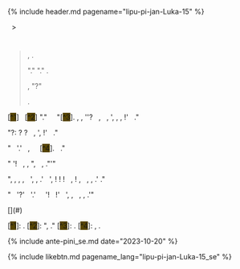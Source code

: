 {% include header.md pagename="lipu-pi-jan-Luka-15" %}



<span class="se"><a name="<i class='twa twa-face-without-mouth'></i>"></a>[<span style="background-color:#574500;"><i class='twa twa-house'></i></span>](https://joelthomastr.github.io/tokipona/README_se)&nbsp;&nbsp;>&nbsp;&nbsp;<i class='twa twa-page-facing-up'></i><i class='twa twa-backhand-index-pointing-down'></i></span>

# <span class="se"><i class='twa twa-speaking-head'></i><i class='twa twa-elephant'></i><i class='twa twa-keycap'></i><i class='twa twa-raised-hand'></i><i class='twa twa-raised-hand'></i><i class='twa twa-raised-hand'></i><i class='twa twa-stop-button'></i><i class='twa twa-page-facing-up'></i><i class='twa twa-up-arrow'></i><i class='twa twa-stop-button'></i><i class='twa twa-bust-in-silhouette'></i><i class='twa twa-input-symbols'></i><i class='twa twa-play-button'></i><i class='twa twa-mouth'></i><i class='twa twa-flexed-biceps'></i><i class='twa twa-exclamation-mark'></i><i class='twa twa-input-symbols'></i></span>

> <span class="se"><i class='twa twa-backhand-index-pointing-right'></i><i class='twa twa-brain'></i><i class='twa twa-cross-mark'></i><i class='twa twa-fast-forward-button'></i><i class='twa twa-page-facing-up'></i><i class='twa twa-stop-button'></i><i class='twa twa-bust-in-silhouette'></i><i class='twa twa-input-symbols'></i><i class='twa twa-play-button'></i><i class='twa twa-mouth'></i><i class='twa twa-flexed-biceps'></i><i class='twa twa-exclamation-mark'></i><i class='twa twa-input-symbols'></i><i class='twa twa-upwards-button'></i><i class='twa twa-backhand-index-pointing-left'></i><i class='twa twa-waving-hand'></i><i class='twa twa-outbox-tray'></i><i class='twa twa-fast-forward-button'></i><i class='twa twa-brain'></i><i class='twa twa-mouse-face'></i><i class='twa twa-left-arrow-curving-right'></i><i class='twa twa-backhand-index-pointing-right'></i><i class="twa twa-minus-sign"></i><i class='twa twa-bust-in-silhouette'></i><i class='twa twa-input-symbols'></i><i class='twa twa-play-button'></i><i class='twa twa-mouth'></i><i class='twa twa-flexed-biceps'></i><i class='twa twa-exclamation-mark'></i><i class='twa twa-input-symbols'></i><i class='twa twa-play-button'></i><i class='twa twa-bust-in-silhouette'></i><i class='twa twa-stop-button'></i><i class='twa twa-busts-in-silhouette'></i><i class='twa twa-stop-button'></i><i class='twa twa-bust-in-silhouette'></i><i class='twa twa-input-symbols'></i><i class='twa twa-bust-in-silhouette'></i><i class='twa twa-fast-forward-button'></i><i class='twa twa-balance-scale'></i><i class='twa twa-mouth'></i><i class='twa twa-input-symbols'></i><i class='twa twa-input-symbols'></i><i class='twa twa-flexed-biceps'></i><i class='twa twa-spiral-shell'></i><i class='twa twa-balance-scale'></i><i class='twa twa-waving-hand'></i><i class='twa twa-input-symbols'></i>, <i class='twa twa-play-button'></i><i class='twa twa-framed-picture'></i><i class='twa twa-fast-forward-button'></i><i class='twa twa-page-facing-up'></i><i class='twa twa-left-arrow-curving-right'></i><i class='twa twa-backhand-index-pointing-down'></i><i class="twa twa-division-sign"></i><i class='twa twa-page-facing-up'></i><i class='twa twa-backhand-index-pointing-down'></i><i class='twa twa-play-button'></i><i class='twa twa-outbox-tray'></i><i class='twa twa-fast-forward-button'></i><i class='twa twa-brain'></i><i class='twa twa-stop-button'></i><i class='twa twa-bust-in-silhouette'></i><i class='twa twa-input-symbols'></i><i class='twa twa-bust-in-silhouette'></i><i class='twa twa-fast-forward-button'></i><i class='twa twa-balance-scale'></i><i class='twa twa-mouth'></i><i class='twa twa-input-symbols'></i><i class='twa twa-left-arrow-curving-right'></i><i class='twa twa-bust-in-silhouette'></i><i class='twa twa-infinity'></i>.</span>
>
>
> <span class="se"><i class='twa twa-bust-in-silhouette'></i><i class='twa twa-input-symbols'></i><i class='twa twa-bust-in-silhouette'></i><i class='twa twa-fast-forward-button'></i><i class='twa twa-balance-scale'></i><i class='twa twa-mouth'></i><i class='twa twa-input-symbols'></i><i class='twa twa-play-button'></i><i class='twa twa-round-pushpin'></i><i class='twa twa-desert-island'></i><i class='twa twa-round-pushpin'></i><i class='twa twa-alarm-clock'></i><i class='twa twa-chequered-flag'></i><i class='twa twa-elephant'></i><i class="twa twa-minus-sign"></i><i class='twa twa-bust-in-silhouette'></i><i class='twa twa-input-symbols'></i><i class='twa twa-bust-in-silhouette'></i><i class='twa twa-fast-forward-button'></i><i class='twa twa-balance-scale'></i><i class='twa twa-mouth'></i><i class='twa twa-input-symbols'></i><i class='twa twa-play-button'></i><i class='twa twa-bust-in-silhouette'></i><i class='twa twa-stop-button'></i><i class='twa twa-desert-island'></i><i class='twa twa-input-symbols'></i><i class='twa twa-spiral-shell'></i><i class='twa twa-balance-scale'></i><i class='twa twa-exclamation-mark'></i><i class='twa twa-bust-in-silhouette'></i><i class='twa twa-fast-forward-button'></i><i class='twa twa-input-symbols'></i><i class="twa twa-minus-sign"></i><i class='twa twa-desert-island'></i><i class='twa twa-input-symbols'></i><i class='twa twa-spiral-shell'></i><i class='twa twa-balance-scale'></i><i class='twa twa-exclamation-mark'></i><i class='twa twa-bust-in-silhouette'></i><i class='twa twa-fast-forward-button'></i><i class='twa twa-input-symbols'></i><i class='twa twa-upwards-button'></i><i class='twa twa-page-facing-up'></i><i class='twa twa-up-arrow'></i><i class='twa twa-play-button'></i><i class='twa twa-speaking-head'></i><i class='twa twa-fast-forward-button'></i><i class='twa twa-backhand-index-pointing-down'></i><i class="twa twa-division-sign"></i> "<i class='twa twa-alarm-clock'></i><i class='twa twa-person-walking'></i><i class='twa twa-upwards-button'></i><i class='twa twa-up-arrow'></i><i class='twa twa-play-button'></i><i class='twa twa-outbox-tray'></i><i class='twa twa-fast-forward-button'></i><i class='twa twa-bust-in-silhouette'></i><i class='twa twa-elephant'></i><i class='twa twa-left-arrow-curving-right'></i><i class='twa twa-busts-in-silhouette'></i><i class='twa twa-input-symbols'></i><i class='twa twa-spiral-shell'></i><i class='twa twa-balance-scale'></i><i class='twa twa-exclamation-mark'></i><i class='twa twa-bust-in-silhouette'></i><i class='twa twa-fast-forward-button'></i><i class='twa twa-input-symbols'></i><i class="twa twa-minus-sign"></i><i class='twa twa-alarm-clock'></i><i class='twa twa-person-walking'></i><i class='twa twa-upwards-button'></i><i class='twa twa-bust-in-silhouette'></i><i class='twa twa-backhand-index-pointing-down'></i><i class='twa twa-play-button'></i><i class='twa twa-face-without-mouth'></i><i class='twa twa-fast-forward-button'></i><i class='twa twa-busts-in-silhouette'></i><i class='twa twa-input-symbols'></i><i class='twa twa-spiral-shell'></i><i class='twa twa-balance-scale'></i><i class='twa twa-exclamation-mark'></i><i class='twa twa-bust-in-silhouette'></i><i class='twa twa-fast-forward-button'></i><i class='twa twa-input-symbols'></i><i class='twa twa-wrench'></i><i class='twa twa-high-voltage'></i><i class='twa twa-up-arrow'></i>." <i class='twa twa-bust-in-silhouette'></i><i class='twa twa-input-symbols'></i><i class='twa twa-bust-in-silhouette'></i><i class='twa twa-fast-forward-button'></i><i class='twa twa-balance-scale'></i><i class='twa twa-mouth'></i><i class='twa twa-input-symbols'></i><i class='twa twa-play-button'></i><i class='twa twa-left-arrow-curving-right'></i><i class='twa twa-desert-island'></i><i class='twa twa-house'></i><i class='twa twa-open-hands'></i><i class='twa twa-round-pushpin'></i><i class='twa twa-desert-island'></i><i class='twa twa-input-symbols'></i><i class='twa twa-spiral-shell'></i><i class='twa twa-balance-scale'></i><i class='twa twa-exclamation-mark'></i><i class='twa twa-bust-in-silhouette'></i><i class='twa twa-fast-forward-button'></i><i class='twa twa-input-symbols'></i><i class='twa twa-play-button'></i><i class='twa twa-speaking-head'></i><i class='twa twa-fast-forward-button'></i><i class='twa twa-motorway'></i><i class='twa twa-up-arrow'></i><i class='twa twa-play-button'></i><i class='twa twa-wrench'></i><i class='twa twa-high-voltage'></i><i class='twa twa-up-arrow'></i><i class='twa twa-play-button'></i><i class='twa twa-speaking-head'></i><i class='twa twa-fast-forward-button'></i><i class='twa twa-backhand-index-pointing-down'></i><i class="twa twa-division-sign"></i> "<i class='twa twa-page-facing-up'></i><i class='twa twa-up-arrow'></i><i class='twa twa-play-button'></i><i class='twa twa-speaking-head'></i><i class='twa twa-fast-forward-button'></i><i class='twa twa-bust-in-silhouette'></i><i class='twa twa-elephant'></i><i class='twa twa-person-walking'></i><i class="twa twa-minus-sign"></i><i class='twa twa-backhand-index-pointing-left'></i><i class='twa twa-bust-in-silhouette'></i><i class='twa twa-elephant'></i><i class='twa twa-backhand-index-pointing-down'></i>." <i class='twa twa-thinking-face'></i><i class='twa twa-bust-in-silhouette'></i><i class='twa twa-brain'></i><i class='twa twa-open-hands'></i><i class='twa twa-stop-button'></i><i class='twa twa-motorway'></i><i class='twa twa-up-arrow'></i><i class='twa twa-play-button'></i><i class='twa twa-red-heart'></i><i class='twa twa-thumbs-down'></i><i class='twa twa-right-arrow-curving-left'></i><i class='twa twa-bust-in-silhouette'></i><i class='twa twa-input-symbols'></i><i class='twa twa-bust-in-silhouette'></i><i class='twa twa-fast-forward-button'></i><i class='twa twa-balance-scale'></i><i class='twa twa-mouth'></i><i class='twa twa-input-symbols'></i>.</span>
>
> <span class="se"><i class='twa twa-speaking-head'></i><i class='twa twa-elephant'></i><i class='twa twa-open-hands'></i><i class='twa twa-play-button'></i><i class='twa twa-round-pushpin'></i><i class='twa twa-record-button'></i><i class='twa twa-stop-button'></i><i class='twa twa-page-facing-up'></i><i class='twa twa-stop-button'></i><i class='twa twa-bust-in-silhouette'></i><i class='twa twa-input-symbols'></i><i class='twa twa-play-button'></i><i class='twa twa-mouth'></i><i class='twa twa-flexed-biceps'></i><i class='twa twa-exclamation-mark'></i><i class='twa twa-input-symbols'></i>, <i class='twa twa-page-facing-up'></i><i class='twa twa-backhand-index-pointing-left'></i><i class='twa twa-backhand-index-pointing-down'></i><i class='twa twa-upwards-button'></i><i class='twa twa-backhand-index-pointing-left'></i><i class='twa twa-outbox-tray'></i><i class='twa twa-fast-forward-button'></i><i class='twa twa-speaking-head'></i><i class='twa twa-elephant'></i><i class='twa twa-index-pointing-up'></i><i class='twa twa-thinking-face'></i><i class="twa twa-minus-sign"></i><i class='twa twa-backhand-index-pointing-left'></i><i class='twa twa-shuffle-tracks-button'></i><i class='twa twa-speaking-head'></i><i class='twa twa-fast-forward-button'></i><i class='twa twa-backhand-index-pointing-up'></i><i class='twa twa-right-arrow-curving-left'></i><i class='twa twa-backhand-index-pointing-down'></i><i class="twa twa-division-sign"></i><i class='twa twa-speaking-head'></i><i class='twa twa-elephant'></i><i class='twa twa-backhand-index-pointing-down'></i><i class='twa twa-play-button'></i><i class='twa twa-outbox-tray'></i><i class='twa twa-fast-forward-button'></i><i class='twa twa-red-heart'></i><i class='twa twa-thumbs-up'></i><i class='twa twa-left-arrow-curving-right'></i><i class='twa twa-backhand-index-pointing-left'></i><i class="twa twa-minus-sign"></i><i class='twa twa-backhand-index-pointing-left'></i><i class='twa twa-shuffle-tracks-button'></i><i class='twa twa-speaking-head'></i><i class='twa twa-upwards-button'></i><i class='twa twa-backhand-index-pointing-left'></i><i class='twa twa-bow-and-arrow'></i><i class='twa twa-fast-forward-button'></i><i class='twa twa-backhand-index-pointing-down'></i><i class="twa twa-division-sign"></i> "<i class='twa twa-bust-in-silhouette'></i><i class='twa twa-input-symbols'></i><i class='twa twa-play-button'></i><i class='twa twa-mouth'></i><i class='twa twa-flexed-biceps'></i><i class='twa twa-exclamation-mark'></i><i class='twa twa-input-symbols'></i><i class='twa twa-play-button'></i><i class='twa twa-brain'></i><i class='twa twa-fast-forward-button'></i><i class='twa twa-speaking-head'></i><i class='twa twa-thumbs-up'></i><i class='twa twa-upwards-button'></i><i class='twa twa-backhand-index-pointing-up'></i><i class='twa twa-play-button'></i><i class='twa twa-wrench'></i><i class='twa twa-speech-balloon'></i><i class='twa twa-question-mark'></i>?"</span>
>
> <span class="se"><i class='twa twa-speaking-head'></i><i class='twa twa-mouse-face'></i><i class='twa twa-infinity'></i><i class='twa twa-play-button'></i><i class='twa twa-handbag'></i><i class='twa twa-fast-forward-button'></i><i class='twa twa-keycap'></i><i class="twa twa-minus-sign"></i><i class='twa twa-backhand-index-pointing-left'></i><i class='twa twa-outbox-tray'></i><i class='twa twa-fast-forward-button'></i><i class='twa twa-keycap'></i><i class='twa twa-stop-button'></i><i class='twa twa-speaking-head'></i><i class='twa twa-mouse-face'></i><i class='twa twa-wrench'></i><i class='twa twa-framed-picture'></i><i class='twa twa-mouse-face'></i><i class='twa twa-round-pushpin'></i><i class='twa twa-up-arrow'></i><i class="twa twa-minus-sign"></i><i class='twa twa-speaking-head'></i><i class='twa twa-open-hands'></i><i class='twa twa-upwards-button'></i><i class='twa twa-speech-balloon'></i><i class='twa twa-play-button'></i><i class='twa twa-outbox-tray'></i><i class='twa twa-cross-mark'></i><i class='twa twa-fast-forward-button'></i><i class='twa twa-brain'></i><i class='twa twa-thought-balloon'></i><i class='twa twa-infinity'></i><i class="twa twa-minus-sign"></i><i class='twa twa-backhand-index-pointing-down'></i><i class='twa twa-upwards-button'></i><i class='twa twa-backhand-index-pointing-left'></i><i class='twa twa-outbox-tray'></i><i class='twa twa-fast-forward-button'></i><i class='twa twa-brain'></i><i class='twa twa-shuffle-tracks-button'></i><i class='twa twa-stop-button'></i><i class='twa twa-speech-balloon'></i><i class='twa twa-backhand-index-pointing-down'></i><i class='twa twa-round-pushpin'></i><i class='twa twa-leg'></i><i class='twa twa-page-facing-up'></i>.</span>

<span class="se"><sup>_<i class='twa twa-keycap'></i><i class='twa twa-index-pointing-up'></i>_</sup> <i class='twa twa-alarm-clock'></i><i class='twa twa-backhand-index-pointing-down'></i><i class='twa twa-upwards-button'></i><i class='twa twa-bust-in-silhouette'></i><i class='twa twa-open-hands'></i><i class='twa twa-stop-button'></i><i class='twa twa-busts-in-silhouette'></i><i class='twa twa-money-bag'></i>[<span style="background-color:#574500;">^1</span>] <i class='twa twa-plus-sign'></i><i class='twa twa-bust-in-silhouette'></i><i class='twa twa-open-hands'></i><i class='twa twa-stop-button'></i><i class='twa twa-raised-fist'></i><i class='twa twa-thumbs-down'></i><i class='twa twa-play-button'></i><i class='twa twa-person-walking'></i><i class='twa twa-left-arrow-curving-right'></i><i class='twa twa-left-right-arrow'></i><i class='twa twa-stop-button'></i><i class='twa twa-bust-in-silhouette'></i><i class='twa twa-input-symbols'></i><i class='twa twa-bust-in-silhouette'></i><i class='twa twa-fast-forward-button'></i><i class='twa twa-balance-scale'></i><i class='twa twa-mouth'></i><i class='twa twa-input-symbols'></i><i class='twa twa-right-arrow-curving-left'></i><i class='twa twa-backhand-index-pointing-down'></i><i class="twa twa-division-sign"></i><i class='twa twa-backhand-index-pointing-up'></i><i class='twa twa-play-button'></i><i class='twa twa-thought-balloon'></i><i class='twa twa-ear'></i><i class='twa twa-fast-forward-button'></i><i class='twa twa-backhand-index-pointing-up'></i><i class="twa twa-minus-sign"></i> &nbsp;<sup>_<i class='twa twa-keycap'></i><i class='twa twa-victory-hand'></i>_</sup> <i class='twa twa-bust-in-silhouette'></i><i class='twa twa-open-hands'></i><i class='twa twa-stop-button'></i><i class='twa twa-busts-in-silhouette'></i><i class='twa twa-input-symbols'></i><i class='twa twa-stop-button'></i><i class='twa twa-fast-forward-button'></i><i class='twa twa-play-button'></i><i class='twa twa-spiral-shell'></i><i class='twa twa-balance-scale'></i><i class='twa twa-fast-forward-button'></i><i class='twa twa-input-symbols'></i>[<span style="background-color:#574500;">^2</span>] <i class='twa twa-plus-sign'></i><i class='twa twa-bust-in-silhouette'></i><i class='twa twa-framed-picture'></i><i class='twa twa-open-hands'></i><i class='twa twa-stop-button'></i><i class='twa twa-page-facing-up'></i><i class='twa twa-up-arrow'></i><i class='twa twa-play-button'></i><i class='twa twa-eyes'></i><i class='twa twa-fast-forward-button'></i><i class='twa twa-backhand-index-pointing-down'></i><i class="twa twa-minus-sign"></i><i class='twa twa-bust-in-silhouette'></i><i class='twa twa-backhand-index-pointing-down'></i><i class='twa twa-play-button'></i><i class='twa twa-eyes'></i><i class='twa twa-fast-forward-button'></i><i class='twa twa-bust-in-silhouette'></i><i class='twa twa-person-walking'></i><i class='twa twa-upwards-button'></i><i class='twa twa-backhand-index-pointing-up'></i><i class='twa twa-play-button'></i><i class='twa twa-speaking-head'></i><i class='twa twa-fast-forward-button'></i><i class='twa twa-backhand-index-pointing-down'></i><i class='twa twa-wrench'></i><i class='twa twa-speaker-low-volume'></i><i class='twa twa-mouse-face'></i><i class='twa twa-thumbs-down'></i><i class="twa twa-division-sign"></i> "<i class='twa twa-bust-in-silhouette'></i><i class='twa twa-stop-button'></i><i class='twa twa-raised-fist'></i><i class='twa twa-thumbs-down'></i><i class='twa twa-play-button'></i><i class='twa twa-person-walking'></i><i class='twa twa-upwards-button'></i><i class='twa twa-bust-in-silhouette'></i><i class='twa twa-index-pointing-up'></i><i class='twa twa-backhand-index-pointing-down'></i><i class='twa twa-play-button'></i><i class='twa twa-round-pushpin'></i><i class='twa twa-fast-forward-button'></i><i class='twa twa-bust-in-silhouette'></i><i class='twa twa-thumbs-down'></i><i class='twa twa-backhand-index-pointing-down'></i><i class='twa twa-round-pushpin'></i><i class='twa twa-left-right-arrow'></i><i class='twa twa-backhand-index-pointing-up'></i><i class="twa twa-minus-sign"></i><i class='twa twa-bust-in-silhouette'></i><i class='twa twa-backhand-index-pointing-down'></i><i class='twa twa-plus-sign'></i><i class='twa twa-bust-in-silhouette'></i><i class='twa twa-thumbs-down'></i><i class='twa twa-backhand-index-pointing-down'></i><i class='twa twa-play-button'></i><i class='twa twa-fork-and-knife-with-plate'></i><i class='twa twa-round-pushpin'></i><i class='twa twa-left-right-arrow'></i>." &nbsp;<sup>_<i class='twa twa-keycap'></i><i class='twa twa-victory-hand'></i><i class='twa twa-index-pointing-up'></i>_</sup> <i class='twa twa-backhand-index-pointing-down'></i><i class='twa twa-upwards-button'></i><i class='twa twa-bust-in-silhouette'></i><i class='twa twa-input-symbols'></i><i class='twa twa-bust-in-silhouette'></i><i class='twa twa-fast-forward-button'></i><i class='twa twa-balance-scale'></i><i class='twa twa-mouth'></i><i class='twa twa-input-symbols'></i><i class='twa twa-play-button'></i><i class='twa twa-eyes'></i><i class='twa twa-outbox-tray'></i><i class='twa twa-fast-forward-button'></i><i class='twa twa-brain'></i><i class='twa twa-left-arrow-curving-right'></i><i class='twa twa-backhand-index-pointing-up'></i><i class='twa twa-wrench'></i><i class='twa twa-speaking-head'></i><i class='twa twa-backhand-index-pointing-down'></i><i class='twa twa-stop-button'></i><i class='twa twa-spiral-shell'></i><i class='twa twa-shuffle-tracks-button'></i><i class="twa twa-division-sign"></i> &nbsp;<sup>_<i class='twa twa-keycap'></i><i class='twa twa-victory-hand'></i><i class='twa twa-victory-hand'></i>_</sup> "<i class='twa twa-bust-in-silhouette'></i><i class='twa twa-play-button'></i><i class='twa twa-flexed-biceps'></i><i class='twa twa-handbag'></i><i class='twa twa-fast-forward-button'></i><i class='twa twa-busts-in-silhouette'></i><i class='twa twa-elephant'></i><i class='twa twa-stop-button'></i><i class='twa twa-monkey'></i><i class='twa twa-white-circle'></i>[<span style="background-color:#574500;">^3</span>]. <i class='twa twa-monkey'></i><i class='twa twa-stop-button'></i><i class='twa twa-open-hands'></i><i class='twa twa-backhand-index-pointing-down'></i><i class='twa twa-play-button'></i><i class='twa twa-flexed-biceps'></i><i class='twa twa-round-pushpin'></i><i class='twa twa-busts-in-silhouette'></i><i class='twa twa-backhand-index-pointing-down'></i><i class="twa twa-division-sign"></i><i class='twa twa-infinity'></i><i class="twa twa-minus-sign"></i><i class='twa twa-backhand-index-pointing-right'></i><i class='twa twa-handbag'></i><i class='twa twa-fast-forward-button'></i><i class='twa twa-monkey'></i><i class='twa twa-stop-button'></i><i class='twa twa-open-hands'></i><i class='twa twa-backhand-index-pointing-down'></i><i class='twa twa-upwards-button'></i><i class='twa twa-monkey'></i><i class='twa twa-index-pointing-up'></i><i class='twa twa-play-button'></i><i class='twa twa-person-walking'></i><i class='twa twa-airplane-departure'></i><i class='twa twa-upwards-button'></i><i class='twa twa-backhand-index-pointing-right'></i><i class='twa twa-outbox-tray'></i><i class='twa twa-fast-forward-button'></i><i class='twa twa-busts-in-silhouette'></i><i class='twa twa-monkey'></i><i class='twa twa-left-arrow-curving-right'></i><i class='twa twa-desert-island'></i><i class='twa twa-index-pointing-up'></i>, <i class='twa twa-backhand-index-pointing-right'></i><i class='twa twa-airplane-departure'></i><i class='twa twa-right-arrow-curving-left'></i><i class='twa twa-busts-in-silhouette'></i>, <i class='twa twa-backhand-index-pointing-right'></i><i class='twa twa-bow-and-arrow'></i><i class='twa twa-fast-forward-button'></i><i class='twa twa-monkey'></i><i class='twa twa-airplane-departure'></i><i class='twa twa-index-pointing-up'></i><i class="twa twa-minus-sign"></i><i class='twa twa-backhand-index-pointing-right'></i><i class='twa twa-eyes'></i><i class='twa twa-cross-mark'></i><i class='twa twa-fast-forward-button'></i><i class='twa twa-monkey'></i><i class='twa twa-backhand-index-pointing-down'></i><i class='twa twa-upwards-button'></i><i class='twa twa-backhand-index-pointing-right'></i><i class='twa twa-chequered-flag'></i><i class='twa twa-cross-mark'></i><i class='twa twa-fast-forward-button'></i><i class='twa twa-bow-and-arrow'></i><i class="twa twa-minus-sign"></i><i class='twa twa-bust-in-silhouette'></i><i class='twa twa-index-pointing-up'></i><i class='twa twa-stop-button'></i><i class='twa twa-backhand-index-pointing-right'></i><i class='twa twa-infinity'></i><i class='twa twa-play-button'></i><i class='twa twa-speaking-head'></i><i class='twa twa-cross-mark'></i><i class='twa twa-speaking-head'></i><i class='twa twa-fast-forward-button'></i><i class='twa twa-backhand-index-pointing-down'></i><i class="twa twa-division-sign"></i> '<i class='twa twa-backhand-index-pointing-left'></i><i class='twa twa-raised-fist'></i><i class='twa twa-cross-mark'></i><i class='twa twa-fast-forward-button'></i><i class='twa twa-backhand-index-pointing-down'></i>'? &nbsp;<sup>_<i class='twa twa-keycap'></i><i class='twa twa-raised-hand'></i>_</sup> <i class='twa twa-backhand-index-pointing-right'></i><i class='twa twa-person-walking'></i><i class='twa twa-eyes'></i><i class='twa twa-fast-forward-button'></i><i class='twa twa-monkey'></i><i class='twa twa-airplane-departure'></i><i class='twa twa-upwards-button'></i><i class='twa twa-backhand-index-pointing-right'></i><i class='twa twa-outbox-tray'></i><i class='twa twa-fast-forward-button'></i><i class='twa twa-backhand-index-pointing-up'></i><i class='twa twa-left-arrow-curving-right'></i><i class='twa twa-up-arrow'></i><i class='twa twa-stop-button'></i><i class='twa twa-person-lifting-weights'></i><i class='twa twa-backhand-index-pointing-right'></i>, <i class='twa twa-left-arrow-curving-right'></i><i class='twa twa-left-arrow'></i><i class='twa twa-stop-button'></i><i class='twa twa-face-without-mouth'></i><i class='twa twa-backhand-index-pointing-right'></i><i class="twa twa-minus-sign"></i><i class='twa twa-backhand-index-pointing-down'></i><i class='twa twa-upwards-button'></i><i class='twa twa-backhand-index-pointing-right'></i><i class='twa twa-red-heart'></i><i class='twa twa-thumbs-up'></i><i class="twa twa-minus-sign"></i> &nbsp;<sup>_<i class='twa twa-keycap'></i><i class='twa twa-raised-hand'></i><i class='twa twa-index-pointing-up'></i>_</sup> <i class='twa twa-backhand-index-pointing-right'></i><i class='twa twa-person-walking'></i><i class='twa twa-round-pushpin'></i><i class='twa twa-house'></i><i class='twa twa-upwards-button'></i><i class='twa twa-backhand-index-pointing-right'></i><i class='twa twa-speaking-head'></i><i class='twa twa-left-arrow-curving-right'></i><i class='twa twa-bust-in-silhouette'></i><i class='twa twa-thumbs-up'></i><i class='twa twa-backhand-index-pointing-right'></i>, <i class='twa twa-left-arrow-curving-right'></i><i class='twa twa-bust-in-silhouette'></i><i class='twa twa-stop-button'></i><i class='twa twa-house'></i><i class='twa twa-left-right-arrow'></i><i class="twa twa-minus-sign"></i><i class='twa twa-backhand-index-pointing-right'></i><i class='twa twa-person-walking'></i><i class='twa twa-fast-forward-button'></i><i class='twa twa-backhand-index-pointing-up'></i><i class='twa twa-infinity'></i><i class='twa twa-left-arrow-curving-right'></i><i class='twa twa-left-right-arrow'></i><i class='twa twa-backhand-index-pointing-right'></i><i class="twa twa-minus-sign"></i><i class='twa twa-backhand-index-pointing-right'></i><i class='twa twa-speaking-head'></i><i class='twa twa-fast-forward-button'></i><i class='twa twa-backhand-index-pointing-down'></i><i class="twa twa-division-sign"></i> '<i class='twa twa-waving-hand'></i><i class='twa twa-red-heart'></i><i class='twa twa-thumbs-up'></i><i class='twa twa-balance-scale'></i><i class='twa twa-backhand-index-pointing-left'></i>, <i class='twa twa-right-arrow-curving-left'></i><i class='twa twa-backhand-index-pointing-down'></i><i class="twa twa-division-sign"></i><i class='twa twa-monkey'></i><i class='twa twa-backhand-index-pointing-left'></i><i class='twa twa-play-button'></i><i class='twa twa-airplane-departure'></i>, <i class='twa twa-thinking-face'></i><i class='twa twa-backhand-index-pointing-left'></i><i class='twa twa-bow-and-arrow'></i>, <i class='twa twa-backhand-index-pointing-left'></i><i class='twa twa-handbag'></i><i class='twa twa-wrapped-gift'></i><i class='twa twa-fast-forward-button'></i><i class='twa twa-backhand-index-pointing-up'></i>!' &nbsp;<sup>_<i class='twa twa-keycap'></i><i class='twa twa-raised-hand'></i><i class='twa twa-victory-hand'></i>_</sup> <i class='twa twa-backhand-index-pointing-left'></i><i class='twa twa-speaking-head'></i><i class='twa twa-fast-forward-button'></i><i class='twa twa-backhand-index-pointing-down'></i><i class='twa twa-left-arrow-curving-right'></i><i class='twa twa-backhand-index-pointing-right'></i><i class="twa twa-division-sign"></i><i class='twa twa-balance-scale'></i><i class='twa twa-backhand-index-pointing-down'></i><i class='twa twa-upwards-button'></i><i class='twa twa-bust-in-silhouette'></i><i class='twa twa-stop-button'></i><i class='twa twa-raised-fist'></i><i class='twa twa-thumbs-down'></i><i class='twa twa-play-button'></i><i class='twa twa-shuffle-tracks-button'></i><i class='twa twa-red-heart'></i><i class='twa twa-upwards-button'></i><i class='twa twa-red-heart'></i><i class='twa twa-thumbs-up'></i><i class='twa twa-exclamation-mark'></i><i class='twa twa-play-button'></i><i class='twa twa-round-pushpin'></i><i class='twa twa-desert-island'></i><i class='twa twa-up-arrow'></i><i class="twa twa-minus-sign"></i><i class='twa twa-flexed-biceps'></i><i class='twa twa-upwards-button'></i><i class='twa twa-busts-in-silhouette'></i><i class='twa twa-elephant'></i><i class='twa twa-upwards-button'></i><i class='twa twa-bust-in-silhouette'></i><i class='twa twa-infinity'></i><i class='twa twa-stop-button'></i><i class='twa twa-busts-in-silhouette'></i><i class='twa twa-backhand-index-pointing-down'></i><i class='twa twa-play-button'></i><i class='twa twa-raised-fist'></i><i class='twa twa-thumbs-up'></i><i class='twa twa-play-button'></i><i class='twa twa-thought-balloon'></i><i class='twa twa-cross-mark'></i><i class='twa twa-fast-forward-button'></i><i class='twa twa-shuffle-tracks-button'></i><i class='twa twa-red-heart'></i><i class="twa twa-minus-sign"></i><i class='twa twa-flexed-biceps'></i><i class='twa twa-upwards-button'></i><i class='twa twa-open-hands'></i><i class='twa twa-stop-button'></i><i class='twa twa-bust-in-silhouette'></i><i class='twa twa-backhand-index-pointing-down'></i><i class='twa twa-play-button'></i><i class='twa twa-backhand-index-pointing-down'></i><i class="twa twa-division-sign"></i><i class='twa twa-bust-in-silhouette'></i><i class='twa twa-index-pointing-up'></i><i class='twa twa-play-button'></i><i class='twa twa-person-walking'></i><i class='twa twa-upwards-button'></i><i class='twa twa-open-hands'></i><i class='twa twa-bust-in-silhouette'></i><i class='twa twa-play-button'></i><i class='twa twa-person-walking'></i><i class='twa twa-infinity'></i><i class="twa twa-minus-sign"></i><i class='twa twa-desert-island'></i><i class='twa twa-up-arrow'></i><i class='twa twa-upwards-button'></i><i class='twa twa-red-heart'></i><i class='twa twa-thumbs-up'></i><i class='twa twa-right-arrow-curving-left'></i><i class='twa twa-busts-in-silhouette'></i><i class='twa twa-backhand-index-pointing-down'></i><i class='twa twa-play-button'></i><i class='twa twa-mouse-face'></i><i class='twa twa-round-pushpin'></i><i class='twa twa-left-right-arrow'></i><i class='twa twa-stop-button'></i><i class='twa twa-red-heart'></i><i class='twa twa-thumbs-up'></i><i class='twa twa-backhand-index-pointing-down'></i><i class="twa twa-division-sign"></i><i class='twa twa-bust-in-silhouette'></i><i class='twa twa-index-pointing-up'></i><i class='twa twa-stop-button'></i><i class='twa twa-raised-fist'></i><i class='twa twa-thumbs-down'></i><i class='twa twa-play-button'></i><i class='twa twa-shuffle-tracks-button'></i><i class='twa twa-red-heart'></i>."</span>

<span class="se"><sup>_<i class='twa twa-keycap'></i><i class='twa twa-raised-hand'></i><i class='twa twa-victory-hand'></i><i class='twa twa-index-pointing-up'></i>_</sup> "<i class='twa twa-yin-yang'></i><i class='twa twa-backhand-index-pointing-down'></i><i class='twa twa-upwards-button'></i><i class='twa twa-backhand-index-pointing-right'></i><i class='twa twa-speaking-head'></i><i class='twa twa-fast-forward-button'></i><i class='twa twa-question-mark'></i>?: <i class='twa twa-girl'></i><i class='twa twa-index-pointing-up'></i><i class='twa twa-play-button'></i><i class='twa twa-handbag'></i><i class='twa twa-fast-forward-button'></i><i class='twa twa-money-bag'></i><i class='twa twa-hollow-red-circle'></i><i class='twa twa-raised-hand'></i><i class='twa twa-raised-hand'></i><i class="twa twa-minus-sign"></i><i class='twa twa-money-bag'></i><i class='twa twa-index-pointing-up'></i><i class='twa twa-upwards-button'></i><i class='twa twa-girl'></i><i class='twa twa-play-button'></i><i class='twa twa-airplane-departure'></i><i class='twa twa-fast-forward-button'></i><i class='twa twa-brain'></i><i class='twa twa-backhand-index-pointing-down'></i><i class="twa twa-division-sign"></i><i class='twa twa-money-bag'></i><i class='twa twa-backhand-index-pointing-down'></i><i class='twa twa-play-button'></i><i class='twa twa-round-pushpin'></i><i class='twa twa-question-mark'></i>? <i class='twa twa-backhand-index-pointing-down'></i><i class='twa twa-upwards-button'></i><i class='twa twa-girl'></i><i class='twa twa-play-button'></i><i class='twa twa-fire'></i><i class='twa twa-fast-forward-button'></i><i class='twa twa-gear'></i><i class='twa twa-sun'></i><i class='twa twa-play-button'></i><i class='twa twa-airplane-departure'></i><i class='twa twa-fast-forward-button'></i><i class='twa twa-spiral-shell'></i><i class='twa twa-mouse-face'></i><i class='twa twa-infinity'></i><i class='twa twa-right-arrow-curving-left'></i><i class='twa twa-bed'></i><i class='twa twa-leg'></i><i class='twa twa-house'></i><i class='twa twa-wrench'></i><i class='twa twa-gear'></i><i class='twa twa-play-button'></i><i class='twa twa-bow-and-arrow'></i><i class='twa twa-fast-forward-button'></i><i class='twa twa-money-bag'></i><i class='twa twa-backhand-index-pointing-down'></i><i class="twa twa-minus-sign"></i><i class='twa twa-backhand-index-pointing-up'></i><i class='twa twa-play-button'></i><i class='twa twa-eyes'></i><i class='twa twa-cross-mark'></i><i class='twa twa-fast-forward-button'></i><i class='twa twa-money-bag'></i><i class='twa twa-upwards-button'></i><i class='twa twa-backhand-index-pointing-up'></i><i class='twa twa-play-button'></i><i class='twa twa-chequered-flag'></i><i class='twa twa-cross-mark'></i><i class='twa twa-fast-forward-button'></i><i class='twa twa-bow-and-arrow'></i><i class="twa twa-minus-sign"></i><i class='twa twa-girl'></i><i class='twa twa-question-mark'></i><i class='twa twa-play-button'></i><i class='twa twa-raised-fist'></i><i class='twa twa-cross-mark'></i><i class='twa twa-fast-forward-button'></i><i class='twa twa-backhand-index-pointing-down'></i>? &nbsp;<sup>_<i class='twa twa-keycap'></i><i class='twa twa-raised-hand'></i><i class='twa twa-victory-hand'></i><i class='twa twa-victory-hand'></i>_</sup> <i class='twa twa-girl'></i><i class='twa twa-backhand-index-pointing-down'></i><i class='twa twa-play-button'></i><i class='twa twa-eyes'></i><i class='twa twa-fast-forward-button'></i><i class='twa twa-money-bag'></i><i class='twa twa-upwards-button'></i><i class='twa twa-backhand-index-pointing-up'></i><i class='twa twa-play-button'></i><i class='twa twa-speaking-head'></i><i class='twa twa-left-arrow-curving-right'></i><i class='twa twa-bust-in-silhouette'></i><i class='twa twa-thumbs-up'></i><i class='twa twa-infinity'></i>, <i class='twa twa-left-arrow-curving-right'></i><i class='twa twa-bust-in-silhouette'></i><i class='twa twa-stop-button'></i><i class='twa twa-house'></i><i class='twa twa-left-right-arrow'></i><i class="twa twa-minus-sign"></i><i class='twa twa-girl'></i><i class='twa twa-play-button'></i><i class='twa twa-person-walking'></i><i class='twa twa-fast-forward-button'></i><i class='twa twa-backhand-index-pointing-up'></i><i class='twa twa-infinity'></i><i class='twa twa-play-button'></i><i class='twa twa-speaking-head'></i><i class='twa twa-fast-forward-button'></i><i class='twa twa-backhand-index-pointing-down'></i><i class="twa twa-division-sign"></i> '<i class='twa twa-waving-hand'></i><i class='twa twa-red-heart'></i><i class='twa twa-thumbs-up'></i><i class='twa twa-balance-scale'></i><i class='twa twa-backhand-index-pointing-left'></i><i class='twa twa-right-arrow-curving-left'></i><i class='twa twa-backhand-index-pointing-down'></i><i class="twa twa-division-sign"></i><i class='twa twa-money-bag'></i><i class='twa twa-backhand-index-pointing-left'></i><i class='twa twa-play-button'></i><i class='twa twa-round-pushpin'></i><i class='twa twa-cross-mark'></i><i class='twa twa-upwards-button'></i><i class='twa twa-backhand-index-pointing-left'></i><i class='twa twa-bow-and-arrow'></i><i class='twa twa-fast-forward-button'></i><i class='twa twa-backhand-index-pointing-up'></i>, <i class='twa twa-backhand-index-pointing-left'></i><i class='twa twa-eyes'></i><i class='twa twa-wrapped-gift'></i><i class='twa twa-fast-forward-button'></i><i class='twa twa-backhand-index-pointing-up'></i>!' &nbsp;<sup>_<i class='twa twa-keycap'></i><i class='twa twa-raised-hand'></i><i class='twa twa-raised-hand'></i>_</sup> <i class='twa twa-backhand-index-pointing-left'></i><i class='twa twa-speaking-head'></i><i class='twa twa-fast-forward-button'></i><i class='twa twa-backhand-index-pointing-down'></i><i class='twa twa-left-arrow-curving-right'></i><i class='twa twa-backhand-index-pointing-right'></i><i class="twa twa-division-sign"></i><i class='twa twa-balance-scale'></i><i class='twa twa-backhand-index-pointing-down'></i><i class='twa twa-upwards-button'></i><i class='twa twa-bust-in-silhouette'></i><i class='twa twa-dashing-away'></i><i class='twa twa-high-voltage'></i><i class='twa twa-infinity'></i><i class='twa twa-stop-button'></i><i class='twa twa-bust-in-silhouette'></i><i class='twa twa-face-without-mouth'></i><i class='twa twa-up-arrow'></i><i class='twa twa-play-button'></i><i class='twa twa-red-heart'></i><i class='twa twa-thumbs-up'></i><i class='twa twa-right-arrow-curving-left'></i><i class='twa twa-backhand-index-pointing-down'></i><i class="twa twa-division-sign"></i><i class='twa twa-bust-in-silhouette'></i><i class='twa twa-index-pointing-up'></i><i class='twa twa-stop-button'></i><i class='twa twa-raised-fist'></i><i class='twa twa-thumbs-down'></i><i class='twa twa-play-button'></i><i class='twa twa-shuffle-tracks-button'></i><i class='twa twa-red-heart'></i>."</span>

<span class="se"><sup>_<i class='twa twa-keycap'></i><i class='twa twa-raised-hand'></i><i class='twa twa-raised-hand'></i><i class='twa twa-index-pointing-up'></i>_</sup> <i class='twa twa-backhand-index-pointing-down'></i><i class='twa twa-upwards-button'></i><i class='twa twa-bust-in-silhouette'></i><i class='twa twa-input-symbols'></i><i class='twa twa-bust-in-silhouette'></i><i class='twa twa-fast-forward-button'></i><i class='twa twa-balance-scale'></i><i class='twa twa-mouth'></i><i class='twa twa-input-symbols'></i><i class='twa twa-play-button'></i><i class='twa twa-speaking-head'></i><i class='twa twa-fast-forward-button'></i><i class='twa twa-backhand-index-pointing-down'></i><i class="twa twa-division-sign"></i> "<i class='twa twa-alarm-clock'></i><i class='twa twa-index-pointing-up'></i><i class='twa twa-upwards-button'></i><i class='twa twa-man'></i><i class='twa twa-index-pointing-up'></i><i class='twa twa-play-button'></i><i class='twa twa-round-pushpin'></i><i class="twa twa-minus-sign"></i><i class='twa twa-man'></i><i class='twa twa-backhand-index-pointing-down'></i><i class='twa twa-play-button'></i><i class='twa twa-family'></i><i class='twa twa-fast-forward-button'></i><i class='twa twa-bust-in-silhouette'></i><i class='twa twa-victory-hand'></i><i class="twa twa-minus-sign"></i> &nbsp;<sup>_<i class='twa twa-keycap'></i><i class='twa twa-raised-hand'></i><i class='twa twa-raised-hand'></i><i class='twa twa-victory-hand'></i>_</sup> <i class='twa twa-bust-in-silhouette'></i><i class='twa twa-wrapped-gift'></i><i class='twa twa-keycap'></i><i class='twa twa-victory-hand'></i><i class='twa twa-play-button'></i><i class='twa twa-speaking-head'></i><i class='twa twa-fast-forward-button'></i><i class='twa twa-backhand-index-pointing-down'></i><i class='twa twa-left-arrow-curving-right'></i><i class='twa twa-family'></i><i class='twa twa-backhand-index-pointing-up'></i><i class="twa twa-division-sign"></i> '<i class='twa twa-family'></i><i class='twa twa-waving-hand'></i><i class="twa twa-minus-sign"></i><i class='twa twa-spiral-shell'></i><i class='twa twa-open-hands'></i><i class='twa twa-stop-button'></i><i class='twa twa-spiral-shell'></i><i class='twa twa-infinity'></i><i class='twa twa-backhand-index-pointing-right'></i><i class='twa twa-play-button'></i><i class='twa twa-thought-balloon'></i><i class='twa twa-person-walking'></i><i class='twa twa-left-arrow-curving-right'></i><i class='twa twa-backhand-index-pointing-left'></i><i class='twa twa-round-pushpin'></i><i class='twa twa-alarm-clock'></i><i class='twa twa-person-walking'></i><i class="twa twa-minus-sign"></i><i class='twa twa-waving-hand'></i><i class='twa twa-outbox-tray'></i><i class='twa twa-fast-forward-button'></i><i class='twa twa-spiral-shell'></i><i class='twa twa-backhand-index-pointing-down'></i><i class='twa twa-left-arrow-curving-right'></i><i class='twa twa-backhand-index-pointing-left'></i><i class='twa twa-round-pushpin'></i><i class='twa twa-alarm-clock'></i><i class='twa twa-backhand-index-pointing-down'></i>.' <i class='twa twa-backhand-index-pointing-down'></i><i class='twa twa-upwards-button'></i><i class='twa twa-family'></i><i class='twa twa-play-button'></i><i class='twa twa-busts-in-silhouette'></i><i class='twa twa-fast-forward-button'></i><i class='twa twa-spiral-shell'></i><i class='twa twa-infinity'></i><i class='twa twa-backhand-index-pointing-up'></i><i class='twa twa-round-pushpin'></i><i class='twa twa-busts-in-silhouette'></i><i class='twa twa-victory-hand'></i><i class='twa twa-play-button'></i><i class='twa twa-anchor'></i><i class='twa twa-fast-forward-button'></i><i class='twa twa-busts-in-silhouette'></i><i class='twa twa-keycap'></i><i class='twa twa-index-pointing-up'></i><i class='twa twa-left-arrow-curving-right'></i><i class='twa twa-bust-in-silhouette'></i><i class='twa twa-wrapped-gift'></i><i class='twa twa-keycap'></i><i class='twa twa-index-pointing-up'></i><i class='twa twa-play-button'></i><i class='twa twa-outbox-tray'></i><i class='twa twa-fast-forward-button'></i><i class='twa twa-busts-in-silhouette'></i><i class='twa twa-keycap'></i><i class='twa twa-victory-hand'></i><i class='twa twa-left-arrow-curving-right'></i><i class='twa twa-bust-in-silhouette'></i><i class='twa twa-wrapped-gift'></i><i class='twa twa-keycap'></i><i class='twa twa-victory-hand'></i><i class="twa twa-minus-sign"></i> &nbsp;<sup>_<i class='twa twa-keycap'></i><i class='twa twa-raised-hand'></i><i class='twa twa-raised-hand'></i><i class='twa twa-victory-hand'></i><i class='twa twa-index-pointing-up'></i>_</sup> <i class='twa twa-alarm-clock'></i><i class='twa twa-sun'></i><i class='twa twa-stop-button'></i><i class='twa twa-open-hands'></i><i class='twa twa-mouse-face'></i><i class='twa twa-play-button'></i><i class='twa twa-person-walking'></i>, <i class='twa twa-play-button'></i><i class='twa twa-left-arrow-curving-right'></i><i class="twa twa-minus-sign"></i><i class='twa twa-backhand-index-pointing-down'></i><i class='twa twa-upwards-button'></i><i class='twa twa-bust-in-silhouette'></i><i class='twa twa-wrapped-gift'></i><i class='twa twa-keycap'></i><i class='twa twa-victory-hand'></i><i class='twa twa-play-button'></i><i class='twa twa-person-walking'></i><i class='twa twa-handbag'></i><i class='twa twa-fast-forward-button'></i><i class='twa twa-spiral-shell'></i><i class='twa twa-infinity'></i><i class='twa twa-backhand-index-pointing-up'></i><i class='twa twa-play-button'></i><i class='twa twa-left-arrow-curving-right'></i><i class='twa twa-desert-island'></i><i class='twa twa-airplane-departure'></i><i class="twa twa-minus-sign"></i><i class='twa twa-desert-island'></i><i class='twa twa-backhand-index-pointing-down'></i><i class='twa twa-upwards-button'></i><i class='twa twa-bust-in-silhouette'></i><i class='twa twa-wrapped-gift'></i><i class='twa twa-play-button'></i><i class='twa twa-airplane-departure'></i><i class='twa twa-fast-forward-button'></i><i class='twa twa-spiral-shell'></i><i class='twa twa-infinity'></i><i class='twa twa-backhand-index-pointing-up'></i><i class='twa twa-right-arrow-curving-left'></i><i class='twa twa-backhand-index-pointing-down'></i><i class="twa twa-division-sign"></i><i class='twa twa-backhand-index-pointing-up'></i><i class='twa twa-play-button'></i><i class='twa twa-wrench'></i><i class='twa twa-money-bag'></i><i class='twa twa-open-hands'></i><i class='twa twa-round-pushpin'></i><i class='twa twa-alarm-clock'></i><i class='twa twa-infinity'></i><i class="twa twa-minus-sign"></i> &nbsp;<sup>_<i class='twa twa-keycap'></i><i class='twa twa-raised-hand'></i><i class='twa twa-raised-hand'></i><i class='twa twa-victory-hand'></i><i class='twa twa-victory-hand'></i>_</sup> <i class='twa twa-bust-in-silhouette'></i><i class='twa twa-wrapped-gift'></i><i class='twa twa-play-button'></i><i class='twa twa-chequered-flag'></i><i class='twa twa-fast-forward-button'></i><i class='twa twa-money-bag'></i><i class='twa twa-infinity'></i><i class='twa twa-backhand-index-pointing-up'></i><i class='twa twa-upwards-button'></i><i class='twa twa-alarm-clock'></i><i class='twa twa-thumbs-down'></i><i class='twa twa-exclamation-mark'></i><i class='twa twa-play-button'></i><i class='twa twa-person-walking'></i><i class='twa twa-round-pushpin'></i><i class='twa twa-desert-island'></i><i class='twa twa-backhand-index-pointing-down'></i><i class="twa twa-minus-sign"></i><i class='twa twa-fork-and-knife-with-plate'></i><i class='twa twa-play-button'></i><i class='twa twa-round-pushpin'></i><i class='twa twa-cross-mark'></i><i class="twa twa-minus-sign"></i><i class='twa twa-bust-in-silhouette'></i><i class='twa twa-wrapped-gift'></i><i class='twa twa-play-button'></i><i class='twa twa-handbag'></i><i class='twa twa-cross-mark'></i><i class='twa twa-fast-forward-button'></i><i class='twa twa-thought-balloon'></i><i class='twa twa-stop-button'></i><i class='twa twa-person-lifting-weights'></i><i class='twa twa-backhand-index-pointing-up'></i><i class="twa twa-minus-sign"></i> &nbsp;<sup>_<i class='twa twa-keycap'></i><i class='twa twa-raised-hand'></i><i class='twa twa-raised-hand'></i><i class='twa twa-raised-hand'></i>_</sup> <i class='twa twa-backhand-index-pointing-up'></i><i class='twa twa-play-button'></i><i class='twa twa-left-arrow-curving-right'></i><i class='twa twa-left-right-arrow'></i><i class='twa twa-stop-button'></i><i class='twa twa-bust-in-silhouette'></i><i class='twa twa-index-pointing-up'></i><i class='twa twa-stop-button'></i><i class='twa twa-desert-island'></i><i class='twa twa-backhand-index-pointing-down'></i><i class='twa twa-play-button'></i><i class='twa twa-anchor'></i><i class='twa twa-round-pushpin'></i><i class='twa twa-left-right-arrow'></i><i class='twa twa-backhand-index-pointing-up'></i><i class="twa twa-minus-sign"></i><i class='twa twa-bust-in-silhouette'></i><i class='twa twa-backhand-index-pointing-down'></i><i class='twa twa-play-button'></i><i class='twa twa-left-arrow-curving-right'></i><i class='twa twa-fast-forward-button'></i><i class='twa twa-bust-in-silhouette'></i><i class='twa twa-wrapped-gift'></i><i class='twa twa-left-arrow-curving-right'></i><i class='twa twa-desert-island'></i><i class='twa twa-fork-and-knife-with-plate'></i><i class='twa twa-backhand-index-pointing-up'></i><i class='twa twa-left-arrow-curving-right'></i><i class='twa twa-backhand-index-pointing-down'></i><i class="twa twa-division-sign"></i><i class='twa twa-backhand-index-pointing-up'></i><i class='twa twa-play-button'></i><i class='twa twa-face-without-mouth'></i><i class='twa twa-fast-forward-button'></i><i class='twa twa-monkey'></i><i class='twa twa-pile-of-poo'></i>[<span style="background-color:#574500;">^4</span>]. &nbsp;<sup>_<i class='twa twa-keycap'></i><i class='twa twa-raised-hand'></i><i class='twa twa-raised-hand'></i><i class='twa twa-raised-hand'></i><i class='twa twa-index-pointing-up'></i>_</sup> <i class='twa twa-monkey'></i><i class='twa twa-pile-of-poo'></i><i class='twa twa-play-button'></i><i class='twa twa-fork-and-knife-with-plate'></i><i class='twa twa-fast-forward-button'></i><i class='twa twa-red-apple'></i> <span style='background-color:white;'><i class='twa twa-wavy-dash'></i></span> <i class='twa twa-black-circle'></i><i class="twa twa-minus-sign"></i><i class='twa twa-bust-in-silhouette'></i><i class='twa twa-wrapped-gift'></i><i class='twa twa-play-button'></i><i class='twa twa-thought-balloon'></i><i class='twa twa-fork-and-knife-with-plate'></i><i class='twa twa-fast-forward-button'></i><i class='twa twa-red-apple'></i><i class='twa twa-backhand-index-pointing-down'></i><i class="twa twa-minus-sign"></i><i class='twa twa-bust-in-silhouette'></i><i class='twa twa-cross-mark'></i><i class='twa twa-play-button'></i><i class='twa twa-outbox-tray'></i><i class='twa twa-fast-forward-button'></i><i class='twa twa-spiral-shell'></i><i class='twa twa-left-arrow-curving-right'></i><i class='twa twa-backhand-index-pointing-up'></i>."</span>

<span class="se"><sup>_<i class='twa twa-keycap'></i><i class='twa twa-raised-hand'></i><i class='twa twa-raised-hand'></i><i class='twa twa-raised-hand'></i><i class='twa twa-victory-hand'></i>_</sup> "<i class='twa twa-backhand-index-pointing-down'></i><i class='twa twa-upwards-button'></i><i class='twa twa-bust-in-silhouette'></i><i class='twa twa-wrapped-gift'></i><i class='twa twa-play-button'></i><i class='twa twa-person-walking'></i><i class='twa twa-wrapped-gift'></i><i class='twa twa-fast-forward-button'></i><i class='twa twa-brain'></i><i class='twa twa-play-button'></i><i class='twa twa-speaking-head'></i><i class='twa twa-fast-forward-button'></i><i class='twa twa-backhand-index-pointing-down'></i><i class="twa twa-division-sign"></i> '<i class='twa twa-family'></i><i class='twa twa-backhand-index-pointing-left'></i><i class='twa twa-play-button'></i><i class='twa twa-handbag'></i><i class='twa twa-fast-forward-button'></i><i class='twa twa-bust-in-silhouette'></i><i class='twa twa-raised-fist'></i><i class='twa twa-open-hands'></i><i class="twa twa-minus-sign"></i><i class='twa twa-backhand-index-pointing-up'></i><i class='twa twa-infinity'></i><i class='twa twa-play-button'></i><i class='twa twa-handbag'></i><i class='twa twa-fast-forward-button'></i><i class='twa twa-bread'></i><i class='twa twa-open-hands'></i><i class='twa twa-exclamation-mark'></i><i class="twa twa-minus-sign"></i><i class='twa twa-thinking-face'></i><i class='twa twa-backhand-index-pointing-left'></i><i class='twa twa-skull'></i><i class='twa twa-round-pushpin'></i><i class='twa twa-backhand-index-pointing-down'></i><i class='twa twa-right-arrow-curving-left'></i><i class='twa twa-backhand-index-pointing-down'></i><i class="twa twa-division-sign"></i><i class='twa twa-backhand-index-pointing-left'></i><i class='twa twa-handbag'></i><i class='twa twa-cross-mark'></i><i class='twa twa-fast-forward-button'></i><i class='twa twa-fork-and-knife-with-plate'></i>! &nbsp;<sup>_<i class='twa twa-keycap'></i><i class='twa twa-raised-hand'></i><i class='twa twa-raised-hand'></i><i class='twa twa-raised-hand'></i><i class='twa twa-victory-hand'></i><i class='twa twa-index-pointing-up'></i>_</sup> <i class='twa twa-backhand-index-pointing-left'></i><i class='twa twa-waving-hand'></i><i class='twa twa-person-walking'></i><i class='twa twa-round-pushpin'></i><i class='twa twa-up-arrow'></i><i class='twa twa-desert-island'></i><i class='twa twa-wrench'></i><i class='twa twa-leg'></i>, <i class='twa twa-waving-hand'></i><i class='twa twa-left-arrow-curving-right'></i><i class='twa twa-family'></i><i class='twa twa-backhand-index-pointing-left'></i>, <i class='twa twa-waving-hand'></i><i class='twa twa-speaking-head'></i><i class='twa twa-fast-forward-button'></i><i class='twa twa-backhand-index-pointing-down'></i><i class="twa twa-division-sign"></i> "<i class='twa twa-family'></i><i class='twa twa-waving-hand'></i>, <i class='twa twa-up-arrow'></i><i class='twa twa-plus-sign'></i><i class='twa twa-backhand-index-pointing-right'></i><i class='twa twa-upwards-button'></i><i class='twa twa-backhand-index-pointing-left'></i><i class='twa twa-raised-fist'></i><i class='twa twa-fast-forward-button'></i><i class='twa twa-thumbs-down'></i><i class="twa twa-minus-sign"></i> &nbsp;<sup>_<i class='twa twa-keycap'></i><i class='twa twa-raised-hand'></i><i class='twa twa-raised-hand'></i><i class='twa twa-raised-hand'></i><i class='twa twa-victory-hand'></i><i class='twa twa-victory-hand'></i>_</sup> <i class='twa twa-backhand-index-pointing-left'></i><i class='twa twa-plus-sign'></i><i class='twa twa-backhand-index-pointing-right'></i><i class='twa twa-upwards-button'></i><i class='twa twa-bust-in-silhouette'></i><i class='twa twa-shuffle-tracks-button'></i><i class='twa twa-waving-hand'></i><i class='twa twa-speaking-head'></i><i class='twa twa-cross-mark'></i><i class='twa twa-fast-forward-button'></i><i class='twa twa-backhand-index-pointing-down'></i><i class="twa twa-division-sign"></i><i class='twa twa-backhand-index-pointing-left'></i><i class='twa twa-bust-in-silhouette'></i><i class='twa twa-backhand-index-pointing-right'></i>, <i class='twa twa-backhand-index-pointing-right'></i><i class='twa twa-family'></i><i class='twa twa-backhand-index-pointing-left'></i><i class="twa twa-minus-sign"></i><i class='twa twa-backhand-index-pointing-left'></i><i class='twa twa-flexed-biceps'></i><i class='twa twa-cross-mark'></i><i class='twa twa-backhand-index-pointing-down'></i><i class='twa twa-right-arrow-curving-left'></i><i class='twa twa-backhand-index-pointing-down'></i><i class="twa twa-division-sign"></i><i class='twa twa-backhand-index-pointing-left'></i><i class='twa twa-thumbs-down'></i><i class="twa twa-minus-sign"></i><i class='twa twa-waving-hand'></i><i class='twa twa-speaking-head'></i><i class='twa twa-fast-forward-button'></i><i class='twa twa-backhand-index-pointing-down'></i><i class="twa twa-division-sign"></i><i class='twa twa-backhand-index-pointing-left'></i><i class='twa twa-waving-hand'></i><i class='twa twa-balance-scale'></i><i class='twa twa-bust-in-silhouette'></i><i class='twa twa-raised-fist'></i><i class='twa twa-backhand-index-pointing-right'></i>."'"</span>

<span class="se"><sup>_<i class='twa twa-keycap'></i><i class='twa twa-open-hands'></i>_</sup> "<i class='twa twa-backhand-index-pointing-down'></i><i class='twa twa-upwards-button'></i><i class='twa twa-bust-in-silhouette'></i><i class='twa twa-wrapped-gift'></i><i class='twa twa-play-button'></i><i class='twa twa-person-walking'></i><i class='twa twa-round-pushpin'></i><i class='twa twa-up-arrow'></i><i class='twa twa-desert-island'></i><i class='twa twa-wrench'></i><i class='twa twa-leg'></i><i class='twa twa-play-button'></i><i class='twa twa-left-arrow-curving-right'></i><i class='twa twa-family'></i><i class='twa twa-backhand-index-pointing-up'></i><i class="twa twa-minus-sign"></i><i class='twa twa-chequered-flag'></i><i class='twa twa-motorway'></i><i class='twa twa-upwards-button'></i><i class='twa twa-backhand-index-pointing-up'></i><i class='twa twa-play-button'></i><i class='twa twa-anchor'></i><i class='twa twa-left-arrow-curving-right'></i>, <i class='twa twa-thinking-face'></i><i class='twa twa-alarm-clock'></i><i class='twa twa-backhand-index-pointing-down'></i><i class='twa twa-upwards-button'></i><i class='twa twa-backhand-index-pointing-up'></i><i class='twa twa-play-button'></i><i class='twa twa-person-walking'></i><i class='twa twa-cross-mark'></i><i class='twa twa-left-arrow-curving-right'></i><i class='twa twa-left-right-arrow'></i><i class='twa twa-house'></i>, <i class='twa twa-backhand-index-pointing-up'></i><i class='twa twa-play-button'></i><i class='twa twa-round-pushpin'></i><i class='twa twa-airplane-departure'></i><i class="twa twa-minus-sign"></i><i class='twa twa-family'></i><i class='twa twa-play-button'></i><i class='twa twa-eyes'></i><i class='twa twa-fast-forward-button'></i><i class='twa twa-bust-in-silhouette'></i><i class='twa twa-wrapped-gift'></i><i class='twa twa-round-pushpin'></i><i class='twa twa-airplane-departure'></i><i class='twa twa-upwards-button'></i><i class='twa twa-backhand-index-pointing-up'></i><i class='twa twa-play-button'></i><i class='twa twa-red-heart'></i><i class='twa twa-thumbs-down'></i><i class='twa twa-elephant'></i><i class='twa twa-right-arrow-curving-left'></i><i class='twa twa-collision'></i><i class='twa twa-person-lifting-weights'></i><i class='twa twa-stop-button'></i><i class='twa twa-bust-in-silhouette'></i><i class='twa twa-wrapped-gift'></i><i class="twa twa-minus-sign"></i><i class='twa twa-family'></i><i class='twa twa-play-button'></i><i class='twa twa-left-arrow-curving-right'></i><i class='twa twa-left-right-arrow'></i><i class='twa twa-stop-button'></i><i class='twa twa-bust-in-silhouette'></i><i class='twa twa-wrapped-gift'></i><i class='twa twa-wrench'></i><i class='twa twa-high-voltage'></i><i class='twa twa-open-hands'></i>, <i class='twa twa-wrench'></i><i class='twa twa-alarm-clock'></i><i class='twa twa-mouse-face'></i><i class="twa twa-minus-sign"></i><i class='twa twa-family'></i><i class='twa twa-play-button'></i><i class='twa twa-black-square-button'></i><i class='twa twa-fast-forward-button'></i><i class='twa twa-person-lifting-weights'></i><i class='twa twa-stop-button'></i><i class='twa twa-bust-in-silhouette'></i><i class='twa twa-wrapped-gift'></i><i class='twa twa-wrench'></i><i class='twa twa-raised-hand'></i><i class='twa twa-infinity'></i><i class='twa twa-backhand-index-pointing-up'></i>, <i class='twa twa-wrench'></i><i class='twa twa-person-lifting-weights'></i><i class='twa twa-backhand-index-pointing-up'></i><i class="twa twa-minus-sign"></i><i class='twa twa-family'></i><i class='twa twa-play-button'></i><i class='twa twa-mouth'></i><i class='twa twa-fast-forward-button'></i><i class='twa twa-bust-in-silhouette'></i><i class='twa twa-wrapped-gift'></i><i class='twa twa-wrench'></i><i class='twa twa-two-hearts'></i><i class='twa twa-elephant'></i><i class="twa twa-minus-sign"></i> &nbsp;<sup>_<i class='twa twa-keycap'></i><i class='twa twa-open-hands'></i><i class='twa twa-index-pointing-up'></i>_</sup> <i class='twa twa-backhand-index-pointing-down'></i><i class='twa twa-upwards-button'></i><i class='twa twa-bust-in-silhouette'></i><i class='twa twa-wrapped-gift'></i><i class='twa twa-play-button'></i><i class='twa twa-speaking-head'></i><i class='twa twa-fast-forward-button'></i><i class='twa twa-backhand-index-pointing-down'></i><i class="twa twa-division-sign"></i> '<i class='twa twa-family'></i><i class='twa twa-waving-hand'></i>, <i class='twa twa-up-arrow'></i><i class='twa twa-plus-sign'></i><i class='twa twa-backhand-index-pointing-right'></i><i class='twa twa-upwards-button'></i><i class='twa twa-backhand-index-pointing-left'></i><i class='twa twa-raised-fist'></i><i class='twa twa-fast-forward-button'></i><i class='twa twa-thumbs-down'></i><i class="twa twa-minus-sign"></i><i class='twa twa-backhand-index-pointing-left'></i><i class='twa twa-plus-sign'></i><i class='twa twa-backhand-index-pointing-right'></i><i class='twa twa-upwards-button'></i><i class='twa twa-bust-in-silhouette'></i><i class='twa twa-shuffle-tracks-button'></i><i class='twa twa-waving-hand'></i><i class='twa twa-speaking-head'></i><i class='twa twa-cross-mark'></i><i class='twa twa-fast-forward-button'></i><i class='twa twa-backhand-index-pointing-down'></i><i class="twa twa-division-sign"></i><i class='twa twa-backhand-index-pointing-left'></i><i class='twa twa-bust-in-silhouette'></i><i class='twa twa-backhand-index-pointing-right'></i>, <i class='twa twa-backhand-index-pointing-right'></i><i class='twa twa-family'></i><i class='twa twa-backhand-index-pointing-left'></i><i class="twa twa-minus-sign"></i><i class='twa twa-backhand-index-pointing-left'></i><i class='twa twa-flexed-biceps'></i><i class='twa twa-cross-mark'></i><i class='twa twa-backhand-index-pointing-down'></i><i class='twa twa-right-arrow-curving-left'></i><i class='twa twa-backhand-index-pointing-down'></i><i class="twa twa-division-sign"></i><i class='twa twa-backhand-index-pointing-left'></i><i class='twa twa-thumbs-down'></i>.' &nbsp;<sup>_<i class='twa twa-keycap'></i><i class='twa twa-open-hands'></i><i class='twa twa-victory-hand'></i>_</sup> <i class='twa twa-thinking-face'></i><i class='twa twa-family'></i><i class='twa twa-play-button'></i><i class='twa twa-speaking-head'></i><i class='twa twa-fast-forward-button'></i><i class='twa twa-backhand-index-pointing-down'></i><i class='twa twa-left-arrow-curving-right'></i><i class='twa twa-bust-in-silhouette'></i><i class='twa twa-stop-button'></i><i class='twa twa-house'></i><i class='twa twa-backhand-index-pointing-up'></i><i class="twa twa-division-sign"></i> '<i class='twa twa-waving-hand'></i><i class='twa twa-raised-fist'></i><i class='twa twa-fast-forward-button'></i><i class='twa twa-backhand-index-pointing-down'></i><i class='twa twa-round-pushpin'></i><i class='twa twa-alarm-clock'></i><i class='twa twa-mouse-face'></i><i class='twa twa-exclamation-mark'></i><i class="twa twa-division-sign"></i><i class='twa twa-waving-hand'></i><i class='twa twa-person-walking'></i><i class='twa twa-fast-forward-button'></i><i class='twa twa-t-shirt'></i><i class='twa twa-person-lifting-weights'></i><i class='twa twa-stop-button'></i><i class='twa twa-thumbs-up'></i><i class='twa twa-keycap'></i><i class='twa twa-index-pointing-up'></i>, <i class='twa twa-waving-hand'></i><i class='twa twa-t-shirt'></i><i class='twa twa-fast-forward-button'></i><i class='twa twa-person-lifting-weights'></i><i class='twa twa-stop-button'></i><i class='twa twa-bust-in-silhouette'></i><i class='twa twa-backhand-index-pointing-left'></i><i class='twa twa-backhand-index-pointing-down'></i><i class='twa twa-wrench'></i><i class='twa twa-t-shirt'></i><i class='twa twa-backhand-index-pointing-down'></i>! <i class='twa twa-waving-hand'></i><i class='twa twa-outbox-tray'></i><i class='twa twa-fast-forward-button'></i><i class='twa twa-hollow-red-circle'></i><i class='twa twa-stop-button'></i><i class='twa twa-money-bag'></i><i class='twa twa-open-hands'></i><i class='twa twa-left-arrow-curving-right'></i><i class='twa twa-straight-ruler'></i><i class='twa twa-raised-hand'></i><i class='twa twa-backhand-index-pointing-up'></i>! <i class='twa twa-waving-hand'></i><i class='twa twa-outbox-tray'></i><i class='twa twa-fast-forward-button'></i><i class='twa twa-package'></i><i class='twa twa-leg'></i><i class='twa twa-left-arrow-curving-right'></i><i class='twa twa-leg'></i><i class='twa twa-backhand-index-pointing-up'></i>! &nbsp;<sup>_<i class='twa twa-keycap'></i><i class='twa twa-open-hands'></i><i class='twa twa-victory-hand'></i><i class='twa twa-index-pointing-up'></i>_</sup> <i class='twa twa-waving-hand'></i><i class='twa twa-person-walking'></i><i class='twa twa-fast-forward-button'></i><i class='twa twa-monkey'></i><i class='twa twa-money-bag'></i><i class='twa twa-stop-button'></i><i class='twa twa-person-lifting-weights'></i><i class='twa twa-thumbs-up'></i>, <i class='twa twa-waving-hand'></i><i class='twa twa-skull'></i><i class='twa twa-fast-forward-button'></i><i class='twa twa-backhand-index-pointing-up'></i><i class='twa twa-left-arrow-curving-right'></i><i class='twa twa-fork-and-knife-with-plate'></i>! <i class='twa twa-backhand-index-pointing-left'></i><i class='twa twa-infinity'></i><i class='twa twa-waving-hand'></i><i class='twa twa-fork-and-knife-with-plate'></i>, <i class='twa twa-waving-hand'></i><i class='twa twa-grinning-face-with-big-eyes'></i> &nbsp;<sup>_<i class='twa twa-keycap'></i><i class='twa twa-open-hands'></i><i class='twa twa-victory-hand'></i><i class='twa twa-victory-hand'></i>_</sup> <i class='twa twa-right-arrow-curving-left'></i><i class='twa twa-backhand-index-pointing-down'></i><i class="twa twa-division-sign"></i><i class='twa twa-alarm-clock'></i><i class='twa twa-chequered-flag'></i><i class='twa twa-upwards-button'></i><i class='twa twa-bust-in-silhouette'></i><i class='twa twa-backhand-index-pointing-left'></i><i class='twa twa-backhand-index-pointing-down'></i><i class='twa twa-play-button'></i><i class='twa twa-skull'></i>, <i class='twa twa-thinking-face'></i><i class='twa twa-alarm-clock'></i><i class='twa twa-backhand-index-pointing-down'></i><i class='twa twa-upwards-button'></i><i class='twa twa-backhand-index-pointing-up'></i><i class='twa twa-play-button'></i><i class='twa twa-person-walking'></i><i class='twa twa-round-pushpin'></i><i class="twa twa-minus-sign"></i><i class='twa twa-alarm-clock'></i><i class='twa twa-chequered-flag'></i><i class='twa twa-upwards-button'></i><i class='twa twa-backhand-index-pointing-up'></i><i class='twa twa-play-button'></i><i class='twa twa-airplane-departure'></i><i class='twa twa-play-button'></i><i class='twa twa-collision'></i>, <i class='twa twa-thinking-face'></i><i class='twa twa-alarm-clock'></i><i class='twa twa-backhand-index-pointing-down'></i><i class='twa twa-upwards-button'></i><i class='twa twa-backhand-index-pointing-left'></i><i class='twa twa-eyes'></i><i class='twa twa-fast-forward-button'></i><i class='twa twa-backhand-index-pointing-up'></i>.' <i class='twa twa-backhand-index-pointing-down'></i><i class='twa twa-upwards-button'></i><i class='twa twa-bust-in-silhouette'></i><i class='twa twa-infinity'></i><i class='twa twa-backhand-index-pointing-down'></i><i class='twa twa-play-button'></i><i class='twa twa-unlocked'></i><i class='twa twa-fast-forward-button'></i><i class='twa twa-grinning-face-with-big-eyes'></i>."</span>

<span class="se"><sup>_<i class='twa twa-keycap'></i><i class='twa twa-open-hands'></i><i class='twa twa-raised-hand'></i>_</sup> "<i class='twa twa-thinking-face'></i><i class='twa twa-alarm-clock'></i><i class='twa twa-backhand-index-pointing-down'></i><i class='twa twa-upwards-button'></i><i class='twa twa-bust-in-silhouette'></i><i class='twa twa-wrapped-gift'></i><i class='twa twa-keycap'></i><i class='twa twa-index-pointing-up'></i><i class='twa twa-play-button'></i><i class='twa twa-round-pushpin'></i><i class='twa twa-desert-island'></i><i class='twa twa-bread'></i><i class="twa twa-minus-sign"></i><i class='twa twa-bust-in-silhouette'></i><i class='twa twa-backhand-index-pointing-down'></i><i class='twa twa-play-button'></i><i class='twa twa-person-walking'></i><i class='twa twa-upwards-button'></i><i class='twa twa-backhand-index-pointing-up'></i><i class='twa twa-play-button'></i><i class='twa twa-person-walking'></i><i class='twa twa-round-pushpin'></i><i class='twa twa-airplane-departure'></i><i class='twa twa-mouse-face'></i><i class='twa twa-left-arrow-curving-right'></i><i class='twa twa-house'></i><i class='twa twa-upwards-button'></i><i class='twa twa-backhand-index-pointing-up'></i><i class='twa twa-play-button'></i><i class='twa twa-ear'></i><i class='twa twa-fast-forward-button'></i><i class='twa twa-speaker-low-volume'></i><i class='twa twa-grinning-face-with-big-eyes'></i><i class='twa twa-fast-forward-button'></i><i class='twa twa-left-arrow-curving-right'></i><i class='twa twa-person-lifting-weights'></i><i class='twa twa-grinning-face-with-big-eyes'></i><i class="twa twa-minus-sign"></i> &nbsp;<sup>_<i class='twa twa-keycap'></i><i class='twa twa-open-hands'></i><i class='twa twa-raised-hand'></i><i class='twa twa-index-pointing-up'></i>_</sup> <i class='twa twa-backhand-index-pointing-down'></i><i class='twa twa-upwards-button'></i><i class='twa twa-bust-in-silhouette'></i><i class='twa twa-wrapped-gift'></i><i class='twa twa-keycap'></i><i class='twa twa-index-pointing-up'></i><i class='twa twa-play-button'></i><i class='twa twa-person-walking'></i><i class='twa twa-fast-forward-button'></i><i class='twa twa-bust-in-silhouette'></i><i class='twa twa-raised-fist'></i><i class='twa twa-index-pointing-up'></i><i class='twa twa-right-arrow-curving-left'></i><i class='twa twa-house'></i><i class='twa twa-left-arrow-curving-right'></i><i class='twa twa-left-right-arrow'></i><i class='twa twa-backhand-index-pointing-up'></i><i class='twa twa-play-button'></i><i class='twa twa-speaking-head'></i><i class='twa twa-fast-forward-button'></i><i class='twa twa-backhand-index-pointing-down'></i><i class="twa twa-division-sign"></i> '<i class='twa twa-backhand-index-pointing-down'></i><i class='twa twa-infinity'></i><i class='twa twa-play-button'></i><i class='twa twa-question-mark'></i>?' &nbsp;<sup>_<i class='twa twa-keycap'></i><i class='twa twa-open-hands'></i><i class='twa twa-raised-hand'></i><i class='twa twa-victory-hand'></i>_</sup> <i class='twa twa-bust-in-silhouette'></i><i class='twa twa-raised-fist'></i><i class='twa twa-play-button'></i><i class='twa twa-speaking-head'></i><i class='twa twa-fast-forward-button'></i><i class='twa twa-backhand-index-pointing-down'></i><i class="twa twa-division-sign"></i> '<i class='twa twa-bust-in-silhouette'></i><i class='twa twa-backhand-index-pointing-right'></i><i class='twa twa-stop-button'></i><i class='twa twa-family'></i><i class='twa twa-balance-scale'></i><i class='twa twa-play-button'></i><i class='twa twa-person-walking'></i><i class="twa twa-minus-sign"></i><i class='twa twa-family'></i><i class='twa twa-backhand-index-pointing-right'></i><i class='twa twa-play-button'></i><i class='twa twa-skull'></i><i class='twa twa-fast-forward-button'></i><i class='twa twa-money-bag'></i><i class='twa twa-stop-button'></i><i class='twa twa-person-lifting-weights'></i><i class='twa twa-thumbs-up'></i><i class='twa twa-right-arrow-curving-left'></i><i class='twa twa-backhand-index-pointing-down'></i><i class="twa twa-division-sign"></i><i class='twa twa-bust-in-silhouette'></i><i class='twa twa-wrapped-gift'></i><i class='twa twa-backhand-index-pointing-up'></i><i class='twa twa-play-button'></i><i class='twa twa-person-walking'></i><i class='twa twa-wrapped-gift'></i><i class='twa twa-left-arrow-curving-right'></i><i class='twa twa-backhand-index-pointing-up'></i><i class='twa twa-upwards-button'></i><i class='twa twa-person-lifting-weights'></i><i class='twa twa-stop-button'></i><i class='twa twa-bust-in-silhouette'></i><i class='twa twa-wrapped-gift'></i><i class='twa twa-play-button'></i><i class='twa twa-collision'></i><i class='twa twa-cross-mark'></i>.' &nbsp;<sup>_<i class='twa twa-keycap'></i><i class='twa twa-open-hands'></i><i class='twa twa-raised-hand'></i><i class='twa twa-victory-hand'></i><i class='twa twa-index-pointing-up'></i>_</sup> <i class='twa twa-thinking-face'></i><i class='twa twa-bust-in-silhouette'></i><i class='twa twa-wrapped-gift'></i><i class='twa twa-keycap'></i><i class='twa twa-index-pointing-up'></i><i class='twa twa-play-button'></i><i class='twa twa-red-heart'></i><i class='twa twa-thumbs-down'></i><i class='twa twa-high-voltage'></i><i class='twa twa-play-button'></i><i class='twa twa-thought-balloon'></i><i class='twa twa-cross-mark'></i><i class='twa twa-left-arrow-curving-right'></i><i class='twa twa-record-button'></i><i class='twa twa-house'></i><i class="twa twa-minus-sign"></i><i class='twa twa-backhand-index-pointing-down'></i><i class='twa twa-upwards-button'></i><i class='twa twa-family'></i><i class='twa twa-backhand-index-pointing-up'></i><i class='twa twa-play-button'></i><i class='twa twa-person-walking'></i><i class='twa twa-right-arrow-curving-left'></i><i class='twa twa-house'></i><i class='twa twa-left-arrow-curving-right'></i><i class='twa twa-left-right-arrow'></i><i class='twa twa-backhand-index-pointing-up'></i><i class='twa twa-play-button'></i><i class='twa twa-unlocked'></i><i class='twa twa-fast-forward-button'></i><i class='twa twa-speaking-head'></i><i class='twa twa-thumbs-up'></i><i class='twa twa-left-arrow-curving-right'></i><i class='twa twa-backhand-index-pointing-down'></i><i class="twa twa-division-sign"></i><i class='twa twa-bust-in-silhouette'></i><i class='twa twa-wrapped-gift'></i><i class='twa twa-play-button'></i><i class='twa twa-person-walking'></i><i class='twa twa-left-arrow-curving-right'></i><i class='twa twa-record-button'></i><i class='twa twa-house'></i><i class="twa twa-minus-sign"></i> &nbsp;<sup>_<i class='twa twa-keycap'></i><i class='twa twa-open-hands'></i><i class='twa twa-raised-hand'></i><i class='twa twa-victory-hand'></i><i class='twa twa-victory-hand'></i>_</sup> <i class='twa twa-backhand-index-pointing-down'></i><i class='twa twa-upwards-button'></i><i class='twa twa-bust-in-silhouette'></i><i class='twa twa-wrapped-gift'></i><i class='twa twa-play-button'></i><i class='twa twa-speaking-head'></i><i class='twa twa-fast-forward-button'></i><i class='twa twa-backhand-index-pointing-down'></i><i class='twa twa-left-arrow-curving-right'></i><i class='twa twa-family'></i><i class="twa twa-division-sign"></i> '<i class='twa twa-waving-hand'></i><i class='twa twa-eyes'></i>! <i class='twa twa-alarm-clock'></i><i class='twa twa-hollow-red-circle'></i><i class='twa twa-sun'></i><i class='twa twa-open-hands'></i><i class='twa twa-exclamation-mark'></i><i class='twa twa-upwards-button'></i><i class='twa twa-backhand-index-pointing-left'></i><i class='twa twa-raised-fist'></i><i class='twa twa-fast-forward-button'></i><i class='twa twa-raised-fist'></i><i class='twa twa-backhand-index-pointing-right'></i><i class="twa twa-minus-sign"></i><i class='twa twa-backhand-index-pointing-right'></i><i class='twa twa-speaking-head'></i><i class='twa twa-fast-forward-button'></i><i class='twa twa-raised-fist'></i><i class='twa twa-left-arrow-curving-right'></i><i class='twa twa-backhand-index-pointing-left'></i><i class='twa twa-upwards-button'></i><i class='twa twa-backhand-index-pointing-left'></i><i class='twa twa-raised-fist'></i><i class='twa twa-fast-forward-button'></i><i class='twa twa-backhand-index-pointing-down'></i><i class="twa twa-minus-sign"></i><i class='twa twa-alarm-clock'></i><i class='twa twa-cross-mark'></i><i class='twa twa-upwards-button'></i><i class='twa twa-backhand-index-pointing-left'></i><i class='twa twa-raised-fist'></i><i class='twa twa-cross-mark'></i><i class='twa twa-fast-forward-button'></i><i class='twa twa-raised-fist'></i><i class='twa twa-stop-button'></i><i class='twa twa-speaking-head'></i><i class='twa twa-backhand-index-pointing-right'></i><i class="twa twa-minus-sign"></i><i class='twa twa-thinking-face'></i><i class='twa twa-alarm-clock'></i><i class='twa twa-cross-mark'></i><i class='twa twa-upwards-button'></i><i class='twa twa-backhand-index-pointing-right'></i><i class='twa twa-outbox-tray'></i><i class='twa twa-fast-forward-button'></i><i class='twa twa-monkey'></i><i class='twa twa-white-circle'></i><i class='twa twa-mouse-face'></i><i class='twa twa-left-arrow-curving-right'></i><i class='twa twa-backhand-index-pointing-left'></i><i class='twa twa-left-arrow-curving-right'></i><i class='twa twa-backhand-index-pointing-down'></i><i class="twa twa-division-sign"></i><i class='twa twa-backhand-index-pointing-left'></i><i class='twa twa-plus-sign'></i><i class='twa twa-bust-in-silhouette'></i><i class='twa twa-thumbs-up'></i><i class='twa twa-infinity'></i><i class='twa twa-backhand-index-pointing-left'></i><i class='twa twa-play-button'></i><i class='twa twa-grinning-face-with-big-eyes'></i><i class="twa twa-minus-sign"></i> &nbsp;<sup>_<i class='twa twa-keycap'></i><i class='twa twa-open-hands'></i><i class='twa twa-raised-hand'></i><i class='twa twa-raised-hand'></i>_</sup> <i class='twa twa-thinking-face'></i><i class='twa twa-bust-in-silhouette'></i><i class='twa twa-backhand-index-pointing-right'></i><i class='twa twa-backhand-index-pointing-down'></i><i class='twa twa-play-button'></i><i class='twa twa-fork-and-knife-with-plate'></i><i class='twa twa-fast-forward-button'></i><i class='twa twa-spiral-shell'></i><i class='twa twa-infinity'></i><i class='twa twa-backhand-index-pointing-right'></i><i class='twa twa-wrench'></i><i class='twa twa-girl'></i><i class='twa twa-eggplant'></i><i class='twa twa-shopping-cart'></i><i class="twa twa-minus-sign"></i><i class='twa twa-backhand-index-pointing-up'></i><i class='twa twa-play-button'></i><i class='twa twa-person-walking'></i><i class='twa twa-upwards-button'></i><i class='twa twa-backhand-index-pointing-right'></i><i class='twa twa-raised-fist'></i><i class='twa twa-fast-forward-button'></i><i class='twa twa-backhand-index-pointing-down'></i><i class='twa twa-left-arrow-curving-right'></i><i class='twa twa-backhand-index-pointing-up'></i><i class="twa twa-division-sign"></i><i class='twa twa-backhand-index-pointing-right'></i><i class='twa twa-skull'></i><i class='twa twa-fast-forward-button'></i><i class='twa twa-money-bag'></i><i class='twa twa-stop-button'></i><i class='twa twa-person-lifting-weights'></i><i class='twa twa-thumbs-up'></i>!' &nbsp;<sup>_<i class='twa twa-keycap'></i><i class='twa twa-open-hands'></i><i class='twa twa-raised-hand'></i><i class='twa twa-raised-hand'></i><i class='twa twa-index-pointing-up'></i>_</sup> <i class='twa twa-backhand-index-pointing-down'></i><i class='twa twa-upwards-button'></i><i class='twa twa-family'></i><i class='twa twa-play-button'></i><i class='twa twa-speaking-head'></i><i class='twa twa-fast-forward-button'></i><i class='twa twa-backhand-index-pointing-down'></i><i class='twa twa-left-arrow-curving-right'></i><i class='twa twa-backhand-index-pointing-up'></i><i class="twa twa-division-sign"></i> '<i class='twa twa-bust-in-silhouette'></i><i class='twa twa-backhand-index-pointing-left'></i><i class='twa twa-waving-hand'></i>, <i class='twa twa-alarm-clock'></i><i class='twa twa-infinity'></i><i class='twa twa-upwards-button'></i><i class='twa twa-backhand-index-pointing-right'></i><i class='twa twa-round-pushpin'></i><i class='twa twa-left-right-arrow'></i><i class='twa twa-backhand-index-pointing-left'></i>, <i class='twa twa-spiral-shell'></i><i class='twa twa-infinity'></i><i class='twa twa-backhand-index-pointing-left'></i><i class='twa twa-play-button'></i><i class='twa twa-spiral-shell'></i><i class='twa twa-backhand-index-pointing-right'></i><i class="twa twa-minus-sign"></i> &nbsp;<sup>_<i class='twa twa-keycap'></i><i class='twa twa-open-hands'></i><i class='twa twa-raised-hand'></i><i class='twa twa-raised-hand'></i><i class='twa twa-victory-hand'></i>_</sup> <i class='twa twa-thinking-face'></i><i class='twa twa-backhand-index-pointing-down'></i><i class='twa twa-play-button'></i><i class='twa twa-thought-balloon'></i><i class="twa twa-division-sign"></i><i class='twa twa-backhand-index-pointing-left'></i><i class='twa twa-infinity'></i><i class='twa twa-play-button'></i><i class='twa twa-grinning-face-with-big-eyes'></i><i class='twa twa-play-button'></i><i class='twa twa-red-heart'></i><i class='twa twa-thumbs-up'></i><i class="twa twa-minus-sign"></i><i class='twa twa-backhand-index-pointing-down'></i><i class='twa twa-play-button'></i><i class='twa twa-right-arrow-curving-left'></i><i class='twa twa-backhand-index-pointing-down'></i><i class="twa twa-division-sign"></i><i class='twa twa-bust-in-silhouette'></i><i class='twa twa-backhand-index-pointing-right'></i><i class='twa twa-stop-button'></i><i class='twa twa-family'></i><i class='twa twa-balance-scale'></i><i class='twa twa-play-button'></i><i class='twa twa-skull'></i>, <i class='twa twa-thinking-face'></i><i class='twa twa-alarm-clock'></i><i class='twa twa-backhand-index-pointing-down'></i><i class='twa twa-upwards-button'></i><i class='twa twa-backhand-index-pointing-up'></i><i class='twa twa-play-button'></i><i class='twa twa-round-pushpin'></i><i class='twa twa-wrapped-gift'></i><i class="twa twa-minus-sign"></i><i class='twa twa-backhand-index-pointing-up'></i><i class='twa twa-play-button'></i><i class='twa twa-airplane-departure'></i><i class='twa twa-right-arrow-curving-left'></i><i class='twa twa-eyes'></i>, <i class='twa twa-right-arrow-curving-left'></i><i class='twa twa-brain'></i><i class="twa twa-minus-sign"></i><i class='twa twa-thinking-face'></i><i class='twa twa-alarm-clock'></i><i class='twa twa-backhand-index-pointing-down'></i><i class='twa twa-upwards-button'></i><i class='twa twa-backhand-index-pointing-left'></i><i class='twa twa-eyes'></i><i class='twa twa-fast-forward-button'></i><i class='twa twa-backhand-index-pointing-up'></i>.'"</span>

<span class="se">[<span style="background-color:#574500;"><i class='twa twa-face-without-mouth'></i><i class='twa twa-stop-button'></i><i class='twa twa-page-facing-up'></i><i class='twa twa-backhand-index-pointing-down'></i></span>](#<i class='twa twa-face-without-mouth'></i>)</span>


[<span style="background-color:#574500;">^1</span>]: <span class="se"> <i class='twa twa-bust-in-silhouette'></i><i class='twa twa-stop-button'></i><i class='twa twa-busts-in-silhouette'></i><i class='twa twa-money-bag'></i><i class='twa twa-play-button'></i><i class='twa twa-busts-in-silhouette'></i><i class='twa twa-fast-forward-button'></i><i class='twa twa-money-bag'></i><i class='twa twa-thought-balloon'></i><i class='twa twa-right-arrow-curving-left'></i><i class='twa twa-bust-in-silhouette'></i><i class='twa twa-desert-island'></i><i class='twa twa-play-button'></i><i class='twa twa-outbox-tray'></i><i class='twa twa-fast-forward-button'></i><i class='twa twa-money-bag'></i><i class='twa twa-backhand-index-pointing-down'></i><i class='twa twa-left-arrow-curving-right'></i><i class='twa twa-busts-in-silhouette'></i><i class='twa twa-face-without-mouth'></i>.</span>
[<span style="background-color:#574500;">^2</span>]: <span class="se"> <i class='twa twa-busts-in-silhouette'></i><i class='twa twa-input-symbols'></i><i class='twa twa-stop-button'></i><i class='twa twa-fast-forward-button'></i><i class='twa twa-play-button'></i><i class='twa twa-spiral-shell'></i><i class='twa twa-balance-scale'></i><i class='twa twa-fast-forward-button'></i><i class='twa twa-input-symbols'></i><i class='twa twa-upwards-button'></i><i class='twa twa-raised-fist'></i><i class='twa twa-thought-balloon'></i><i class='twa twa-open-hands'></i><i class='twa twa-play-button'></i><i class='twa twa-round-pushpin'></i><i class='twa twa-left-arrow-curving-right'></i><i class='twa twa-motorway'></i><i class='twa twa-stop-button'></i><i class='twa twa-page-facing-up'></i><i class='twa twa-up-arrow'></i><i class="twa twa-minus-sign"></i><i class='twa twa-busts-in-silhouette'></i><i class='twa twa-backhand-index-pointing-down'></i><i class='twa twa-play-button'></i><i class='twa twa-red-heart'></i><i class='twa twa-fast-forward-button'></i><i class='twa twa-backhand-index-pointing-down'></i><i class="twa twa-division-sign"></i> "<i class='twa twa-bust-in-silhouette'></i><i class='twa twa-shuffle-tracks-button'></i><i class='twa twa-play-button'></i><i class='twa twa-thumbs-down'></i>, <i class='twa twa-backhand-index-pointing-left'></i><i class='twa twa-thumbs-up'></i><i class='twa twa-exclamation-mark'></i><i class='twa twa-round-pushpin'></i><i class='twa twa-motorway'></i><i class='twa twa-up-arrow'></i>."</span>
[<span style="background-color:#574500;">^3</span>]: <span class="se"> <i class='twa twa-monkey'></i><i class='twa twa-white-circle'></i><i class='twa twa-play-button'></i><i class='twa twa-outbox-tray'></i><i class='twa twa-fast-forward-button'></i><i class='twa twa-droplet'></i><i class='twa twa-fork-and-knife-with-plate'></i><i class='twa twa-white-circle'></i><i class='twa twa-left-arrow-curving-right'></i><i class='twa twa-bust-in-silhouette'></i><i class="twa twa-minus-sign"></i><i class='twa twa-motorway'></i><i class='twa twa-index-pointing-up'></i><i class='twa twa-stop-button'></i><i class='twa twa-monkey'></i><i class='twa twa-white-circle'></i><i class='twa twa-upwards-button'></i><i class='twa twa-bust-in-silhouette'></i><i class='twa twa-play-button'></i><i class='twa twa-person-walking'></i><i class='twa twa-handbag'></i><i class='twa twa-fast-forward-button'></i> <span style='background-color:white;'><i class='twa twa-wavy-dash'></i></span> <i class='twa twa-open-hands'></i><i class='twa twa-right-arrow-curving-left'></i><i class='twa twa-black-square-button'></i><i class='twa twa-person-lifting-weights'></i><i class='twa twa-backhand-index-pointing-up'></i><i class='twa twa-play-button'></i><i class='twa twa-raised-fist'></i><i class='twa twa-fast-forward-button'></i><i class='twa twa-t-shirt'></i><i class='twa twa-wrench'></i> <span style='background-color:white;'><i class='twa twa-wavy-dash'></i></span> <i class='twa twa-backhand-index-pointing-down'></i>.</span>
[<span style="background-color:#574500;">^4</span>]: <span class="se"> <i class='twa twa-monkey'></i><i class='twa twa-backhand-index-pointing-down'></i><i class='twa twa-play-button'></i><i class='twa twa-monkey'></i><i class='twa twa-fork-and-knife-with-plate'></i><i class='twa twa-play-button'></i><i class='twa twa-handbag'></i><i class='twa twa-fast-forward-button'></i><i class='twa twa-mount-fuji'></i><i class='twa twa-hollow-red-circle'></i><i class='twa twa-stop-button'></i><i class='twa twa-red-circle'></i><i class='twa twa-white-circle'></i><i class='twa twa-round-pushpin'></i><i class='twa twa-right-arrow'></i><i class='twa twa-backhand-index-pointing-up'></i><i class='twa twa-play-button'></i><i class='twa twa-outbox-tray'></i><i class='twa twa-cross-mark'></i><i class='twa twa-fast-forward-button'></i><i class='twa twa-droplet'></i><i class='twa twa-white-circle'></i><i class='twa twa-fork-and-knife-with-plate'></i><i class='twa twa-left-arrow-curving-right'></i><i class='twa twa-bust-in-silhouette'></i><i class='twa twa-play-button'></i><i class='twa twa-fork-and-knife-with-plate'></i><i class='twa twa-fast-forward-button'></i><i class='twa twa-pile-of-poo'></i><i class="twa twa-minus-sign"></i><i class='twa twa-busts-in-silhouette'></i><i class='twa twa-family'></i><i class='twa twa-stop-button'></i><i class='twa twa-bust-in-silhouette'></i><i class='twa twa-input-symbols'></i><i class='twa twa-bust-in-silhouette'></i><i class='twa twa-fast-forward-button'></i><i class='twa twa-balance-scale'></i><i class='twa twa-mouth'></i><i class='twa twa-input-symbols'></i><i class='twa twa-upwards-button'></i><i class='twa twa-page-facing-up'></i><i class='twa twa-up-arrow'></i><i class='twa twa-play-button'></i><i class='twa twa-speaking-head'></i><i class='twa twa-fast-forward-button'></i><i class='twa twa-backhand-index-pointing-down'></i><i class="twa twa-division-sign"></i><i class='twa twa-monkey'></i><i class='twa twa-backhand-index-pointing-down'></i><i class='twa twa-play-button'></i><i class='twa twa-pile-of-poo'></i>, <i class='twa twa-waving-hand'></i><i class='twa twa-fork-and-knife-with-plate'></i><i class='twa twa-yin-yang'></i><i class='twa twa-raised-hand'></i><i class='twa twa-cross-mark'></i><i class='twa twa-fast-forward-button'></i><i class='twa twa-monkey'></i><i class='twa twa-backhand-index-pointing-down'></i>.</span>

{% include ante-pini_se.md date="2023-10-20" %}

{% include likebtn.md pagename_lang="lipu-pi-jan-Luka-15_se" %}
